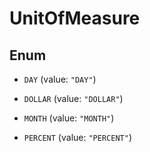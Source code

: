 
# UnitOfMeasure

## Enum


* `DAY` (value: `"DAY"`)

* `DOLLAR` (value: `"DOLLAR"`)

* `MONTH` (value: `"MONTH"`)

* `PERCENT` (value: `"PERCENT"`)



